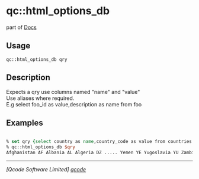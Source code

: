 qc::html_options_db
===================

part of [Docs](.)

Usage
-----
`qc::html_options_db qry`

Description
-----------
Expects a qry use columns named "name" and "value"<br/>Use aliases where required.<br/>E.g select foo_id as value,description as name from foo

Examples
--------
```tcl

% set qry {select country as name,country_code as value from countries order by country}
% qc::html_options_db $qry
Afghanistan AF Albania AL Algeria DZ ..... Yemen YE Yugoslavia YU Zambia ZM Zimbabwe ZW

```

----------------------------------
*[Qcode Software Limited] [qcode]*

[qcode]: http://www.qcode.co.uk "Qcode Software"